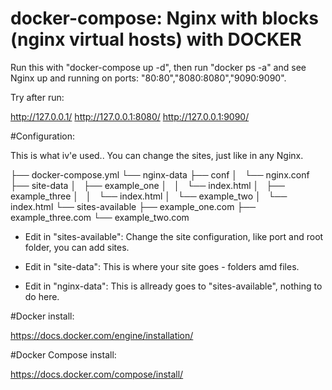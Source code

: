 # docker-compose: Nginx with blocks (nginx virtual hosts) with DOCKER

Run this with "docker-compose up -d", then run "docker ps -a" and see Nginx up and running on ports: "80:80","8080:8080","9090:9090".

Try after run:

http://127.0.0.1/
http://127.0.0.1:8080/
http://127.0.0.1:9090/

#Configuration:

This is what iv'e used..
You can change the sites, just like in any Nginx.

├── docker-compose.yml
└── nginx-data
    ├── conf
    │   └── nginx.conf
    ├── site-data
    │   ├── example_one
    │   │   └── index.html
    │   ├── example_three
    │   │   └── index.html
    │   └── example_two
    │       └── index.html
    └── sites-available
        ├── example_one.com
        ├── example_three.com
        └── example_two.com


* Edit in "sites-available":
Change the site configuration, like port and root folder, you can add sites.

* Edit in "site-data":
This is where your site goes - folders amd files.

* Edit in "nginx-data":
This is allready goes to "sites-available", nothing to do here.

#Docker install:

https://docs.docker.com/engine/installation/

#Docker Compose install:

https://docs.docker.com/compose/install/
